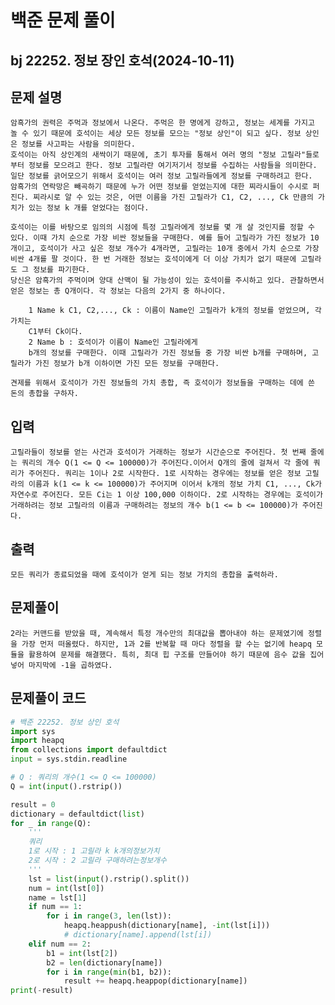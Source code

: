 # 백준 문제 풀이
## bj 22252. 정보 장인 호석(2024-10-11)

## 문제 설명
    암흑가의 권력은 주먹과 정보에서 나온다. 주먹은 한 명에게 강하고, 정보는 세계를 가지고 놀 수 있기 때문에 호석이는 세상 모든 정보를 모으는 "정보 상인"이 되고 싶다. 정보 상인은 정보를 사고파는 사람을 의미한다.
    호석이는 아직 상인계의 새싹이기 때문에, 초기 투자를 통해서 여러 명의 "정보 고릴라"들로부터 정보를 모으려고 한다. 정보 고릴라란 여기저기서 정보를 수집하는 사람들을 의미한다. 일단 정보를 긁어모으기 위해서 호석이는 여러 정보 고릴라들에게 정보를 구매하려고 한다.
    암흑가의 연락망은 빼곡하기 때문에 누가 어떤 정보를 얻었는지에 대한 찌라시들이 수시로 퍼진다. 찌라시로 알 수 있는 것은, 어떤 이름을 가진 고릴라가 C1, C2, ..., Ck 만큼의 가치가 있는 정보 k 개를 얻었다는 점이다.

    호석이는 이를 바탕으로 임의의 시점에 특정 고릴라에게 정보를 몇 개 살 것인지를 정할 수 있다. 이때 가치 순으로 가장 비싼 정보들을 구매한다. 예를 들어 고릴라가 가진 정보가 10개이고, 호석이가 사고 싶은 정보 개수가 4개라면, 고릴라는 10개 중에서 가치 순으로 가장 비싼 4개를 팔 것이다. 한 번 거래한 정보는 호석이에게 더 이상 가치가 없기 때문에 고릴라도 그 정보를 파기한다.
    당신은 암흑가의 주먹이며 양대 산맥이 될 가능성이 있는 호석이를 주시하고 있다. 관찰하면서 얻은 정보는 총 Q개이다. 각 정보는 다음의 2가지 중 하나이다.

        1 Name k C1, C2,..., Ck : 이름이 Name인 고릴라가 k개의 정보를 얻었으며, 각 가치는 
        C1부터 Ck이다.
        2 Name b : 호석이가 이름이 Name인 고릴라에게 
        b개의 정보를 구매한다. 이때 고릴라가 가진 정보들 중 가장 비싼 b개를 구매하며, 고릴라가 가진 정보가 b개 이하이면 가진 모든 정보를 구매한다.
    
    견제를 위해서 호석이가 가진 정보들의 가치 총합, 즉 호석이가 정보들을 구매하는 데에 쓴 돈의 총합을 구하자.

## 입력
    고릴라들이 정보를 얻는 사건과 호석이가 거래하는 정보가 시간순으로 주어진다. 첫 번째 줄에는 쿼리의 개수 Q(1 <= Q <= 100000)가 주어진다.이어서 Q개의 줄에 걸쳐서 각 줄에 쿼리가 주어진다. 쿼리는 1이나 2로 시작한다. 1로 시작하는 경우에는 정보를 얻은 정보 고릴라의 이름과 k(1 <= k <= 100000)가 주어지며 이어서 k개의 정보 가치 C1, ..., Ck가 자연수로 주어진다. 모든 Ci는 1 이상 100,000 이하이다. 2로 시작하는 경우에는 호석이가 거래하려는 정보 고릴라의 이름과 구매하려는 정보의 개수 b(1 <= b <= 100000)가 주어진다. 

## 출력
    모든 쿼리가 종료되었을 때에 호석이가 얻게 되는 정보 가치의 총합을 출력하라.

## 문제풀이
    2라는 커맨드를 받았을 때, 계속해서 특정 개수만의 최대값을 뽑아내야 하는 문제였기에 정렬을 가장 먼저 떠올렸다. 하지만, 1과 2를 반복할 때 마다 정렬을 할 수는 없기에 heapq 모듈을 활용하여 문제를 해결했다. 특히, 최대 힙 구조를 만들어야 하기 때문에 음수 값을 집어넣어 마지막에 -1을 곱하였다.
    
## 문제풀이 코드
```python
# 백준 22252. 정보 상인 호석
import sys
import heapq
from collections import defaultdict
input = sys.stdin.readline

# Q : 쿼리의 개수(1 <= Q <= 100000)
Q = int(input().rstrip())

result = 0
dictionary = defaultdict(list)
for _ in range(Q):
    '''
    쿼리
    1로 시작 : 1 고릴라 k k개의정보가치
    2로 시작 : 2 고릴라 구매하려는정보개수
    '''
    lst = list(input().rstrip().split())
    num = int(lst[0])
    name = lst[1]
    if num == 1:
        for i in range(3, len(lst)):
            heapq.heappush(dictionary[name], -int(lst[i]))
            # dictionary[name].append(lst[i])
    elif num == 2:
        b1 = int(lst[2])
        b2 = len(dictionary[name])
        for i in range(min(b1, b2)):
            result += heapq.heappop(dictionary[name])
print(-result)
```